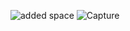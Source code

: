 ![added space](https://user-images.githubusercontent.com/70586989/122484686-1c848d80-cfa3-11eb-9e5c-738716cc8846.JPG)
![Capture](https://user-images.githubusercontent.com/70586989/122484688-1f7f7e00-cfa3-11eb-8b33-28bc06fe8979.JPG)
